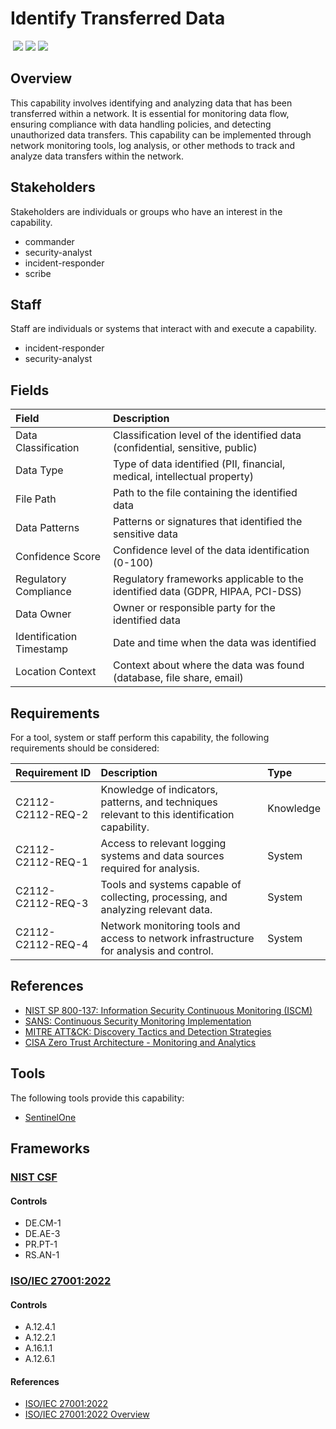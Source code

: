# Identify Transferred Data
&nbsp;![](https://img.shields.io/badge/ID-C2112-blue)&nbsp;![](https://img.shields.io/badge/Phase-Identification_%28P0002%29-blue)&nbsp;![](https://img.shields.io/badge/Category-Network-blue)
## Overview
This capability involves identifying and analyzing data that has been transferred within a network. It is essential for monitoring data flow, ensuring compliance with data handling policies, and detecting unauthorized data transfers. This capability can be implemented through network monitoring tools, log analysis, or other methods to track and analyze data transfers within the network.

## Stakeholders
Stakeholders are individuals or groups who have an interest in the capability.

- commander
- security-analyst
- incident-responder
- scribe

## Staff
Staff are individuals or systems that interact with and execute a capability.

- incident-responder
- security-analyst

## Fields
| Field | Description |
| :--- | :--- |
| Data Classification | Classification level of the identified data (confidential, sensitive, public) |
| Data Type | Type of data identified (PII, financial, medical, intellectual property) |
| File Path | Path to the file containing the identified data |
| Data Patterns | Patterns or signatures that identified the sensitive data |
| Confidence Score | Confidence level of the data identification (0-100) |
| Regulatory Compliance | Regulatory frameworks applicable to the identified data (GDPR, HIPAA, PCI-DSS) |
| Data Owner | Owner or responsible party for the identified data |
| Identification Timestamp | Date and time when the data was identified |
| Location Context | Context about where the data was found (database, file share, email) |

## Requirements
For a tool, system or staff perform this capability, the following requirements should be considered:

| Requirement ID | Description | Type |
| :--- | :--- | :--- |
| C2112-C2112-REQ-2 | Knowledge of indicators, patterns, and techniques relevant to this identification capability. | Knowledge|
| C2112-C2112-REQ-1 | Access to relevant logging systems and data sources required for analysis. | System|
| C2112-C2112-REQ-3 | Tools and systems capable of collecting, processing, and analyzing relevant data. | System|
| C2112-C2112-REQ-4 | Network monitoring tools and access to network infrastructure for analysis and control. | System|

## References

- [NIST SP 800-137: Information Security Continuous Monitoring (ISCM)](https://csrc.nist.gov/publications/detail/sp/800-137/final)
- [SANS: Continuous Security Monitoring Implementation](https://www.sans.org/white-papers/36022/)
- [MITRE ATT&CK: Discovery Tactics and Detection Strategies](https://attack.mitre.org/tactics/TA0007/)
- [CISA Zero Trust Architecture - Monitoring and Analytics](https://www.cisa.gov/sites/default/files/publications/CISA_Insights_Implementing_a_Zero_Trust_Architecture.pdf)
## Tools
The following tools provide this capability:

- [SentinelOne](../tool/sentinelone/C2112.md)

## Frameworks
### [NIST CSF](../frameworks/F0003.md)

#### Controls

- DE.CM-1 
- DE.AE-3 
- PR.PT-1 
- RS.AN-1 

### [ISO/IEC 27001:2022](../frameworks/F0002.md)

#### Controls

- A.12.4.1 
- A.12.2.1 
- A.16.1.1 
- A.12.6.1 

#### References

- [ISO/IEC 27001:2022](https://www.iso.org/standard/82875.html)
- [ISO/IEC 27001:2022 Overview](https://www.iso.org/isoiec-27001-information-security.html)